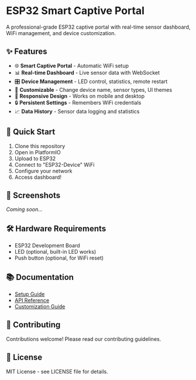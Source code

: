 

# ESP32 Smart Captive Portal

A professional-grade ESP32 captive portal with real-time sensor dashboard, WiFi management, and device customization.

## ✨ Features

- 🌐 **Smart Captive Portal** - Automatic WiFi setup
- 📊 **Real-time Dashboard** - Live sensor data with WebSocket
- 🎛️ **Device Management** - LED control, statistics, remote restart
- 🔧 **Customizable** - Change device name, sensor types, UI themes
- 📱 **Responsive Design** - Works on mobile and desktop
- 🔒 **Persistent Settings** - Remembers WiFi credentials
- 📈 **Data History** - Sensor data logging and statistics

## 🚀 Quick Start

1. Clone this repository
2. Open in PlatformIO
3. Upload to ESP32
4. Connect to "ESP32-Device" WiFi
5. Configure your network
6. Access dashboard!

## 📸 Screenshots

*Coming soon...*

## 🛠️ Hardware Requirements

- ESP32 Development Board
- LED (optional, built-in LED works)
- Push button (optional, for WiFi reset)

## 📚 Documentation

- [Setup Guide](docs/SETUP.md)
- [API Reference](docs/API.md)
- [Customization Guide](docs/CUSTOMIZATION.md)

## 🤝 Contributing

Contributions welcome! Please read our contributing guidelines.

## 📄 License

MIT License - see LICENSE file for details.


